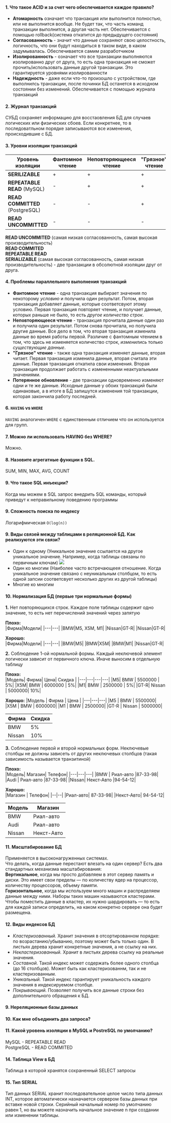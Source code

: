 #### 1. Что такое ACID и за счет чего обеспечивается каждое правило?
+ __Атомарность__ означает что транзакция или выполнится полностью, или не выполнится вообще. Не будет так, что часть команд транзакции выполнится, а другая часть нет. Обеспечивается с помощью rollback(система откатится до предыдущего состояния)
+ __Согласованность__ - значит что данные сохраняют свою целостность, логичность, что они будут находиться в таком виде, в каком задумывалась.  Обеспечивается самим разработчиком
+ __Изолированность__ - означает что все транзакции выполняются изолированно друг от друга, то есть одна транзакция не сможет прочить/использовать данные другой транзакции. Это гарантируется уровнями изолированности
+ __Надеждность__ - даже если что-то произошло с устройством, где выполнилсь транзакции, после починки БД останется в исходном состоянии без изменений. Обеспечивается с помощью журнала транзакций

#### 2. Журнал транзакций
СУБД сохраняет информацию для восстаовления БД для случаев логических или физических сбоев.
Если конкретнее, то в последоватльном порядке записываются все изменения, происходившие с БД.

#### 3. Уровни изоляции транзакций

|Уровень изоляции|Фантомное чтение|Неповторяющееся чтение|"Грязное" чтение|Потерянное обновление|
|---|---|---|---|---|
|__SERILIZABLE__|+|+|+|+|
|__REPEATABLE READ__ (MySQL)|-|+|+|+|
|__READ COMMITTED__ (PostgreSQL)|-|-|+|+|
|__READ UNCOMMITTED__|-|-|-|+|

__READ UNCOMMITED__ (самая низкая согласованность, самая высокая производительность)    
__READ COMMITED__         
__REPEATABLE READ__        
__SERIALIZABLE__ (самая высокая согласованность, самая низкая производительность) - две транзакции в обсолютной изоляции друг от друга.     

#### 4. Проблемы параллельного выполнения транзакций
+ __Фантомное чтение__ - одна транзакция выбирает значения по некоторому _условию_ и получила один результат. Потом, вторая транзакция добавляет данные, которые соответсвуют этому условию. Первая транзакция повторяет чтение, и получает данные, которых раньше не было, то есть _другое количество строк_.   
+ __Неповторяющееся чтение__ - транзакция прочитала данные один раз и получила один результат. Потом снова прочитала, но получила другие данные. Все дело в том, что вторая транзакция изменила данные во время работы первой. Различие с фантомным чтением в том, что здесь не изменяется количество строк, _изменились_ только _существующие данные_.     
+ __"Грязное" чтение__ - также одна транзакция изменяет данные, вторая читает. Первая транзакция изменила данные, вторая считала эти данные. Первая транзакция откатила свои изменения. Вторая транзакция продолжает работать с измененными неактуальными значениями. 
+ __Потерянное обновление__ - две транзакции одновременно изменяют одни и те же данные. Исходные данные у обоих транзакций были одинаковые, а в итоге в БД запишутся изменения той транзакции, которая закончила работу последней.

#### 6. `HAVING` vs `WHERE`
`HAVING` аналогичен `WHERE` с единственным отличием что он используется для групп.
 
#### 7. Можно  ли использовать HAVING без WHERE?
Можно.

#### 8. Назовите агрегатные функции в SQL.
SUM, MIN, MAX, AVG, COUNT

#### 9. Что такое SQL инъекции? 
Когда мы можем в SQL запрос внедрить SQL команды, который приведут к неправильному поведению программы

#### 9. Cложность поиска по индексу
Логарифмическая `O(log(n))`

#### 9. Виды связей между таблицами в реляционной БД. Как реализуются эти связи? 
* Один к одному (Уникальное значение ссылается на другое уникальное значение. Например, когда таблицы связаны по первичным ключам)
![](https://github.com/Primisen/interview/blob/master/pictures/one-to-one.png)
* Один ко многим (Наиболее часто встречающеея отношение. Когда уникальное значение связано с неуникальным столбцом, то есть одной запсии соответсвует несколько других из другой таблицы)
* Многие ко многим

#### 10. Нормализация БД (первые три нормальные формы)
**1.** Нет повторяющихся строк. Каждое поле таблицы содержит одно значение, то есть нет перечислений значений через запятую      

**Плохо:**       
|Фирма|Модели|
|---|---|
|BMW|M5, X5M, M1|
|Nissan|GT-R|
|Nissan|GT-R|
      
**Хорошо:**       
|Фирма|Модели|
|---|---|
|BMW|M5|
|BMW|X5M|
|BMW|M1|
|Nissan|GT-R|

**2.** Соблюдение 1-ой нормальной формы. Каждый неключевой элемент логически зависит от первичного ключа. Иначе выносим в отдельную таблицу       
       
**Плохо:**        
|Модель|	Фирма|	Цена|	Скидка |
|---|---|---|---|
|M5|	BMW	| 5500000	| 5%|
|X5M|	BMW	| 6000000	| 5%|
|M1|	BMW	| 2500000	| 5%|
|GT-R|	Nissan |	5000000|	10%|
       
**Хорошо:**
|Модель |	Фирма |	Цена |
|---|---|---|
|M5	| BMW	| 5500000|
|X5M	| BMW	| 6000000|
|M1	| BMW	| 2500000|
|GT-R	| Nissan	| 5000000|
       
|Фирма|	Скидка|
|---|---|
|BMW|	5%|
|Nissan|	10%|

**3.** Соблюдение первой и второй нормальных форм. Неключевые столбцы не должны зависеть от других неключевых столбцов (такая зависимость называется транзитиной)        
      
**Плохо:**       
|Модель|	Магазин|	Телефон|
|---|---|---|
|BMW	| Риал-авто	|87-33-98|
|Audi	| Риал-авто	|87-33-98|
|Nissan|	Некст-Авто	|94-54-12|
       
**Хорошо:**     
|Магазин	| Телефон|
|--|--|
|Риал-авто|	87-33-98|
|Некст-Авто|	94-54-12|
      
|Модель|	Магазин|
|--|--|
|BMW	| Риал-авто|
|Audi|	Риал-авто|
|Nissan|	Некст-Авто|
       
#### 11. Масштабирование БД
Применяется в высоконагруженных системах.       
Что делать, когда данные перестают влезать на один сервер? Есть два стандартных механизма масштабирования:      
**Вертикальное**, когда мы просто добавляем в этот сервер память и диски. Это имеет свои пределы — по количеству ядер на процессор, количеству процессоров, объему памяти.          
**Горизонтальное**, когда мы используем много машин и распределяем данные между ними. Наборы таких машин называются кластерами. Чтобы поместить данные в кластер, их нужно шардировать — то есть для каждой записи определить, на каком конкретно сервере она будет размещена.       
      
#### 12. Виды индексов БД
* _Кластеризованный._ Хранит значения в отсортированном порядке: по возрастанию/убыванию, поэтому может быть только один. В листьях дерева хранит конкретные значения, а не ссылку на них.
* _Некластеризованный._ Хранит в листьях дерева ссылку на реальные значения.
* _Составной._ Такой индекс может содержать более одного столбца (до 16 столбцов). Может быть как кластеризованнм, так и не кластеризованным. 
* _Уникальный._ Такой индекс гарантирует уникальность каждого значения в индексируемом столбце.
* _Покрывающий._ Позволяет получить все данные строки без дополнительного обращения к БД.

#### 9. Нереляционные базы данных

#### 10. Как мне объединить два запроса? 

#### 11. Какой уровень изоляции в MySQL и PostreSQL по умолчанию?
MySQL - REPEATABLE READ        
PostgreSQL - READ COMMITED     

#### 14. Таблица View в БД
Таблица в которой хранятся сохраненный SELECT запросы

#### 15. Тип SERIAL
Тип данных SERIAL хранит последовательное целое число типа данных INT, которое автоматически назначается сервером базы данных при вставке новой строки. Серийный начальный номер по умолчанию равен 1, но вы можете назначить начальное значение n при создании или изменении таблицы.
